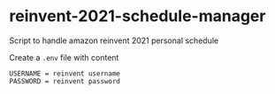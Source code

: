 # reinvent-2021-schedule-manager
Script to handle amazon reinvent 2021 personal schedule

Create a ```.env``` file with content

```
USERNAME = reinvent username
PASSWORD = reinvent password 
```
